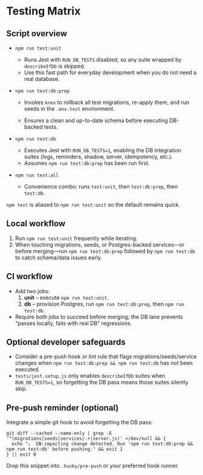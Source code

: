 # Testing Matrix

## Script overview

- `npm run test:unit`
  - Runs Jest with `RUN_DB_TESTS` disabled, so any suite wrapped by `describeIfDb` is skipped.
  - Use this fast path for everyday development when you do not need a real database.
- `npm run test:db:prep`
  - Invokes `knex` to rollback all test migrations, re-apply them, and run seeds in the `.env.test` environment.

  - Ensures a clean and up-to-date schema before executing DB-backed tests.

- `npm run test:db`
  - Executes Jest with `RUN_DB_TESTS=1`, enabling the DB integration suites (logs, reminders, shadow, server, idempotency, etc.).
  - Assumes `npm run test:db:prep` has been run first.
- `npm run test:all`
  - Convenience combo: runs `test:unit`, then `test:db:prep`, then `test:db`.

`npm test` is aliased to `npm run test:unit` so the default remains quick.

## Local workflow

1. Run `npm run test:unit` frequently while iterating.
2. When touching migrations, seeds, or Postgres-backed services—or before merging—run `npm run test:db:prep` followed by `npm run test:db` to catch schema/data issues early.

## CI workflow

- Add two jobs:
  1. **unit** – execute `npm run test:unit`.
  2. **db** – provision Postgres, run `npm run test:db:prep`, then `npm run test:db`.
- Require both jobs to succeed before merging; the DB lane prevents “passes locally, fails with real DB” regressions.

## Optional developer safeguards

- Consider a pre-push hook or lint rule that flags migrations/seeds/service changes when `npm run test:db:prep && npm run test:db` has not been executed.
- `tests/jest.setup.js` only enables `describeIfDb` suites when `RUN_DB_TESTS=1`, so forgetting the DB pass means those suites silently skip.

## Pre-push reminder (optional)

Integrate a simple git hook to avoid forgetting the DB pass:

```
git diff --cached --name-only | grep -E '^(migrations|seeds|services/.+|server.js)' >/dev/null && {
  echo "⚠️  DB-impacting change detected. Run 'npm run test:db:prep && npm run test:db' before pushing." && exit 1
} || exit 0
```

Drop this snippet into `.husky/pre-push` or your preferred hook runner.

